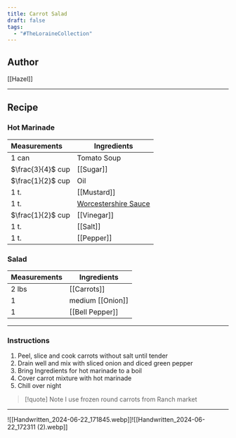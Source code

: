 ```yaml
---
title: Carrot Salad
draft: false
tags:
  - "#TheLoraineCollection"
---
```

## Author
[[Hazel]]
___
## Recipe
### Hot Marinade
| Measurements      | Ingredients                                    |
| :---------------- | ---------------------------------------------- |
| 1 can             | Tomato Soup                                    |
| $\frac{3}{4}$ cup | [[Sugar]]                                      |
| $\frac{1}{2}$ cup | Oil                                            |
| 1 t.              | [[Mustard]]                                    |
| 1 t.              | [Worcestershire Sauce](Worcestershire%20Sauce) |
| $\frac{1}{2}$ cup | [[Vinegar]]                                    |
| 1 t.              | [[Salt]]                                       |
| 1 t.              | [[Pepper]]                                     |
### Salad

| Measurements | Ingredients      |
| :----------- | ---------------- |
| 2 lbs        | [[Carrots]]      |
| 1            | medium [[Onion]] |
| 1            | [[Bell Pepper]]  |
___
### Instructions
1. Peel, slice and cook carrots without salt until tender
2. Drain well and mix with sliced onion and diced green pepper
3. Bring Ingredients for hot marinade to a boil
4. Cover carrot mixture with hot marinade
5. Chill over night
>[!quote] Note
>I use frozen round carrots from Ranch market

___
![[Handwritten_2024-06-22_171845.webp]]![[Handwritten_2024-06-22_172311 (2).webp]]